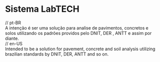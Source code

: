 # Sistema LabTECH

// pt-BR\
A intenção é ser uma solução para analise de pavimentos, concretos e solos utilizando os padrões providos pelo DNIT, DER , ANTT e assim por diante.\
// en-US\
Intended to be a solution for pavement, concrete and soil analysis utilizing brazilian standards by DNIT, DER, ANTT and so on.
